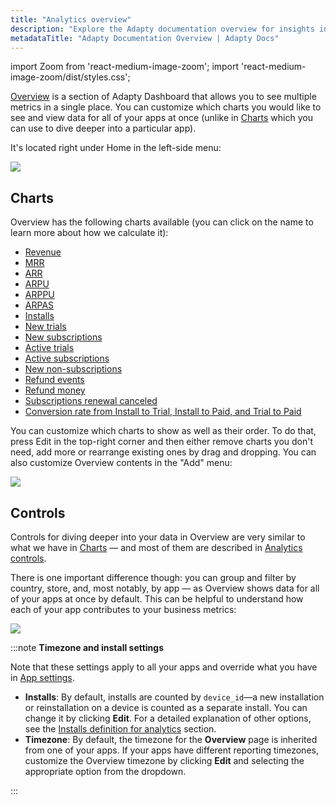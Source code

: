 ```yaml
---
title: "Analytics overview"
description: "Explore the Adapty documentation overview for insights into subscription optimization."
metadataTitle: "Adapty Documentation Overview | Adapty Docs"
---
```


import Zoom from 'react-medium-image-zoom';
import 'react-medium-image-zoom/dist/styles.css';

[Overview](https://app.adapty.io/overview) is a section of Adapty Dashboard that allows you to see multiple metrics in a single place. You can customize which charts you would like to see and view data for all of your apps at once (unlike in [Charts](charts) which you can use to dive deeper into a particular app).

It's located right under Home in the left-side menu:


<Zoom>
  <img src={require('./img/016b5bb-CleanShot_2024-01-22_at_18.38.162x.webp').default}
  style={{
    border: '1px solid #727272', /* border width and color */
    width: '700px', /* image width */
    display: 'block', /* for alignment */
    margin: '0 auto' /* center alignment */
  }}
/>
</Zoom>





## Charts

Overview has the following charts available (you can click on the name to learn more about how we calculate it):

- [Revenue](revenue)
- [MRR](mrr)
- [ARR](arr)
- [ARPU](arppu.md)
- [ARPPU](arppu)
- [ARPAS](https://adapty.io/docs/placement-metrics#arpas)
- [Installs](installs.md)
- [New trials](new-trials)
- [New subscriptions](reactivated-subscriptions)
- [Active trials](active-trials)
- [Active subscriptions](active-subscriptions)
- [New non-subscriptions](non-subscriptions)
- [Refund events](refund-events)
- [Refund money](refund-money)
- [Subscriptions renewal canceled](cancelled-subscriptions.md)
- [Conversion rate from Install to Trial, Install to Paid, and Trial to Paid](analytics-conversion.md)

You can customize which charts to show as well as their order. To do that, press Edit in the top-right corner and then either remove charts you don't need, add more or rearrange existing ones by drag and dropping. You can also customize Overview contents in the "Add" menu:


<Zoom>
  <img src={require('./img/d6220fa-CleanShot_2024-01-22_at_20.01.05.gif').default}
  style={{
    border: '1px solid #727272', /* border width and color */
    width: '700px', /* image width */
    display: 'block', /* for alignment */
    margin: '0 auto' /* center alignment */
  }}
/>
</Zoom>





## Controls

Controls for diving deeper into your data in Overview are very similar to what we have in [Charts](charts) — and most of them are described in [Analytics controls](controls-filters-grouping-compare-proceeds). 

There is one important difference though: you can group and filter by country, store, and, most notably, by app — as Overview shows data for all of your apps at once by default. This can be helpful to understand how each of your app contributes to your business metrics:


<Zoom>
  <img src={require('./img/ae3a913-CleanShot_2024-01-22_at_19.56.302x.webp').default}
  style={{
    border: '1px solid #727272', /* border width and color */
    width: '700px', /* image width */
    display: 'block', /* for alignment */
    margin: '0 auto' /* center alignment */
  }}
/>
</Zoom>





:::note
**Timezone and install settings**

Note that these settings apply to all your apps and override what you have in [App settings](general).

- **Installs**: By default, installs are counted by `device_id`—a new installation or reinstallation on a device is counted as a separate install. You can change it by clicking **Edit**. For a detailed explanation of other options, see the [Installs definition for analytics](general#4-installs-definition-for-analytics) section.
- **Timezone**: By default, the timezone for the **Overview** page is inherited from one of your apps. If your apps have different reporting timezones, customize the Overview timezone by clicking **Edit** and selecting the appropriate option from the dropdown.


:::